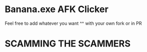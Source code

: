 # Banana.exe AFK Clicker

Feel free to add whatever you want ^^ with your own fork or in PR

# SCAMMING THE SCAMMERS
